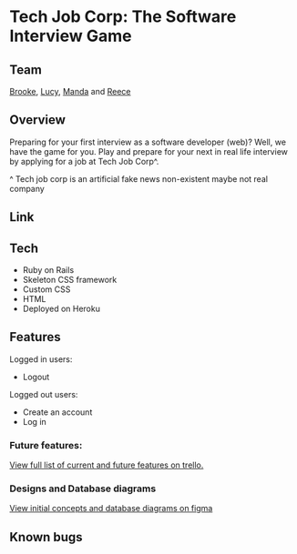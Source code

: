 # Tech Job Corp: The Software Interview Game


## Team
[Brooke](https://github.com/dutchessoflx), [Lucy](https://github.com/LucySE/), [Manda](https://github.com/nimisaya) and [Reece](https://github.com/reecen96)

## Overview
Preparing for your first interview as a software developer (web)? Well, we have the game for you. Play <Name to be decided> and prepare for your next in real life interview by applying for a job at Tech Job Corp^.

^ Tech job corp is an artificial fake news non-existent maybe not real company

## Link


## Tech

- Ruby on Rails
- Skeleton CSS framework
- Custom CSS
- HTML
- Deployed on Heroku

## Features

Logged in users:
- Logout

Logged out users:
- Create an account
- Log in

### Future features:


[View full list of current and future features on trello.](https://trello.com/invite/b/nXHjWfVf/fa34570eacfee25e54174c10781118d2/project-02)


### Designs and Database diagrams
[View initial concepts and database diagrams on figma](https://www.figma.com/file/9c5n0xCAskmQ6wmOe29pwy/Software-Interview-Game?node-id=1%3A2)

## Known bugs
